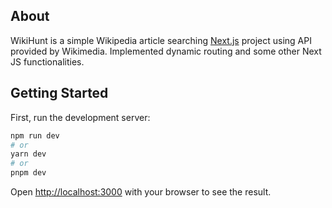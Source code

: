 ## About
WikiHunt is a simple Wikipedia article searching [Next.js](https://nextjs.org/) project using API provided by Wikimedia.
Implemented dynamic routing and some other Next JS functionalities.

## Getting Started

First, run the development server:

```bash
npm run dev
# or
yarn dev
# or
pnpm dev
```

Open [http://localhost:3000](http://localhost:3000) with your browser to see the result.

